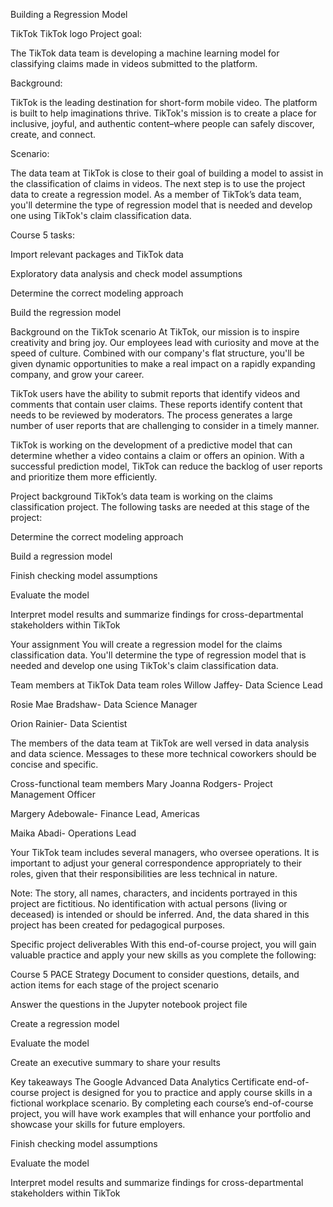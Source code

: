 Building a Regression Model

TikTok
TikTok logo
Project goal:

The TikTok data team is developing a machine learning model for classifying claims made in videos submitted to the platform.

Background:

TikTok is the leading destination for short-form mobile video. The platform is built to help imaginations thrive. TikTok's mission is to create a place for inclusive, joyful, and authentic content–where people can safely discover, create, and connect.

Scenario:

The data team at TikTok is close to their goal of building a model to assist in the classification of claims in videos. The next step is to use the project data to create a regression model. As a member of TikTok’s data team, you'll determine the type of regression model that is needed and develop one using TikTok's claim classification data.

Course 5 tasks:

Import relevant packages and TikTok data

Exploratory data analysis and check model assumptions

Determine the correct modeling approach

Build the regression model

Background on the TikTok scenario 
At TikTok, our mission is to inspire creativity and bring joy. Our employees lead with curiosity and move at the speed of culture. Combined with our company's flat structure, you'll be given dynamic opportunities to make a real impact on a rapidly expanding company, and grow your career.

TikTok users have the ability to submit reports that identify videos and comments that contain user claims. These reports identify content that needs to be reviewed by moderators. The process generates a large number of user reports that are challenging to consider in a timely manner. 

TikTok is working on the development of a predictive model that can determine whether a video contains a claim or offers an opinion. With a successful prediction model, TikTok can reduce the backlog of user reports and prioritize them more efficiently.

Project background
TikTok’s data team is working on the claims classification project. The following tasks are needed at this stage of the project:

Determine the correct modeling approach

Build a regression model

Finish checking model assumptions

Evaluate the model

Interpret model results and summarize findings for cross-departmental stakeholders within TikTok

Your assignment
You will create a regression model for the claims classification data. You'll determine the type of regression model that is needed and develop one using TikTok's claim classification data.

Team members at TikTok
Data team roles
Willow Jaffey- Data Science Lead

Rosie Mae Bradshaw- Data Science Manager

Orion Rainier- Data Scientist

The members of the data team at TikTok are well versed in data analysis and data science. Messages to these more technical coworkers should be concise and specific.

Cross-functional team members
Mary Joanna Rodgers- Project Management Officer

Margery Adebowale- Finance Lead, Americas

Maika Abadi- Operations Lead

Your TikTok team includes several managers, who oversee operations. It is important to adjust your general correspondence appropriately to their roles, given that their responsibilities are less technical in nature. 

Note: The story, all names, characters, and incidents portrayed in this project are fictitious. No identification with actual persons (living or deceased) is intended or should be inferred. And, the data shared in this project has been created for pedagogical purposes. 

Specific project deliverables
With this end-of-course project, you will gain valuable practice and apply your new skills as you complete the following:

Course 5 PACE Strategy Document to consider questions, details, and action items for each stage of the project scenario

Answer the questions in the Jupyter notebook project file

Create a regression model

Evaluate the model

Create an executive summary to share your results 

Key takeaways 
The Google Advanced Data Analytics Certificate end-of-course project is designed for you to practice and apply course skills in a fictional workplace scenario. By completing each course’s end-of-course project, you will have work examples that will enhance your portfolio and showcase your skills for future employers.

Finish checking model assumptions

Evaluate the model

Interpret model results and summarize findings for cross-departmental stakeholders within TikTok

